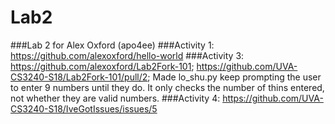 # Lab2
###Lab 2 for Alex Oxford (apo4ee)
###Activity 1: https://github.com/alexoxford/hello-world
###Activity 3: https://github.com/alexoxford/Lab2Fork-101; https://github.com/UVA-CS3240-S18/Lab2Fork-101/pull/2; Made lo_shu.py keep prompting the user to enter 9 numbers until they do. It only checks the number of thins entered, not whether they are valid numbers.
###Activity 4: https://github.com/UVA-CS3240-S18/IveGotIssues/issues/5
